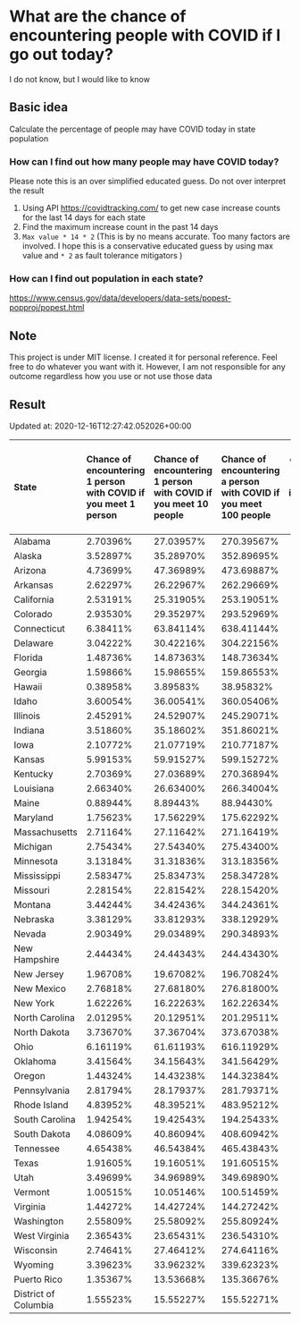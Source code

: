 # What are the chance of encountering people with COVID if I go out today?
I do not know, but I would like to know

## Basic idea
Calculate the percentage of people may have COVID today in state population

### How can I find out how many people may have COVID today?
Please note this is an over simplified educated guess. Do not over interpret the result 
1. Using API https://covidtracking.com/ to get new case increase counts for the last 14 days for each state
2. Find the maximum increase count in the past 14 days
3. `Max value * 14 * 2` (This is by no means accurate. Too many factors are involved. I hope this is a conservative educated guess by using max value and `* 2` as fault tolerance mitigators ) 

### How can I find out population in each state?
https://www.census.gov/data/developers/data-sets/popest-popproj/popest.html

## Note
This project is under MIT license. I created it for personal reference. Feel free to do whatever you want with it. However, I am not responsible for any outcome regardless how you use or not use those data 

## Result

 Updated at: 2020-12-16T12:27:42.052026+00:00

| State                | Chance of encountering 1 person with COVID if you meet 1 person   | Chance of encountering 1 person with COVID if you meet 10 people   | Chance of encountering a person with COVID if you meet 100 people   |   Max count of new case increase in the past 14 days |   Estimated people count with COVID |
|:---------------------|:------------------------------------------------------------------|:-------------------------------------------------------------------|:--------------------------------------------------------------------|-----------------------------------------------------:|------------------------------------:|
| Alabama              | 2.70396%                                                          | 27.03957%                                                          | 270.39567%                                                          |                                                 4735 |                              132580 |
| Alaska               | 3.52897%                                                          | 35.28970%                                                          | 352.89695%                                                          |                                                  922 |                               25816 |
| Arizona              | 4.73699%                                                          | 47.36989%                                                          | 473.69887%                                                          |                                                12314 |                              344792 |
| Arkansas             | 2.62297%                                                          | 26.22967%                                                          | 262.29669%                                                          |                                                 2827 |                               79156 |
| California           | 2.53191%                                                          | 25.31905%                                                          | 253.19051%                                                          |                                                35729 |                             1000412 |
| Colorado             | 2.93530%                                                          | 29.35297%                                                          | 293.52969%                                                          |                                                 6037 |                              169036 |
| Connecticut          | 6.38411%                                                          | 63.84114%                                                          | 638.41144%                                                          |                                                 8129 |                              227612 |
| Delaware             | 3.04222%                                                          | 30.42216%                                                          | 304.22156%                                                          |                                                 1058 |                               29624 |
| Florida              | 1.48736%                                                          | 14.87363%                                                          | 148.73634%                                                          |                                                11409 |                              319452 |
| Georgia              | 1.59866%                                                          | 15.98655%                                                          | 159.86553%                                                          |                                                 6062 |                              169736 |
| Hawaii               | 0.38958%                                                          | 3.89583%                                                           | 38.95832%                                                           |                                                  197 |                                5516 |
| Idaho                | 3.60054%                                                          | 36.00541%                                                          | 360.05406%                                                          |                                                 2298 |                               64344 |
| Illinois             | 2.45291%                                                          | 24.52907%                                                          | 245.29071%                                                          |                                                11101 |                              310828 |
| Indiana              | 3.51860%                                                          | 35.18602%                                                          | 351.86021%                                                          |                                                 8460 |                              236880 |
| Iowa                 | 2.10772%                                                          | 21.07719%                                                          | 210.77187%                                                          |                                                 2375 |                               66500 |
| Kansas               | 5.99153%                                                          | 59.91527%                                                          | 599.15272%                                                          |                                                 6234 |                              174552 |
| Kentucky             | 2.70369%                                                          | 27.03689%                                                          | 270.36894%                                                          |                                                 4314 |                              120792 |
| Louisiana            | 2.66340%                                                          | 26.63400%                                                          | 266.34004%                                                          |                                                 4422 |                              123816 |
| Maine                | 0.88944%                                                          | 8.89443%                                                           | 88.94430%                                                           |                                                  427 |                               11956 |
| Maryland             | 1.75623%                                                          | 17.56229%                                                          | 175.62292%                                                          |                                                 3792 |                              106176 |
| Massachusetts        | 2.71164%                                                          | 27.11642%                                                          | 271.16419%                                                          |                                                 6675 |                              186900 |
| Michigan             | 2.75434%                                                          | 27.54340%                                                          | 275.43400%                                                          |                                                 9824 |                              275072 |
| Minnesota            | 3.13184%                                                          | 31.31836%                                                          | 313.18356%                                                          |                                                 6308 |                              176624 |
| Mississippi          | 2.58347%                                                          | 25.83473%                                                          | 258.34728%                                                          |                                                 2746 |                               76888 |
| Missouri             | 2.28154%                                                          | 22.81542%                                                          | 228.15420%                                                          |                                                 5001 |                              140028 |
| Montana              | 3.44244%                                                          | 34.42436%                                                          | 344.24361%                                                          |                                                 1314 |                               36792 |
| Nebraska             | 3.38129%                                                          | 33.81293%                                                          | 338.12929%                                                          |                                                 2336 |                               65408 |
| Nevada               | 2.90349%                                                          | 29.03489%                                                          | 290.34893%                                                          |                                                 3194 |                               89432 |
| New Hampshire        | 2.44434%                                                          | 24.44343%                                                          | 244.43430%                                                          |                                                 1187 |                               33236 |
| New Jersey           | 1.96708%                                                          | 19.67082%                                                          | 196.70824%                                                          |                                                 6240 |                              174720 |
| New Mexico           | 2.76818%                                                          | 27.68180%                                                          | 276.81800%                                                          |                                                 2073 |                               58044 |
| New York             | 1.62226%                                                          | 16.22263%                                                          | 162.22634%                                                          |                                                11271 |                              315588 |
| North Carolina       | 2.01295%                                                          | 20.12951%                                                          | 201.29511%                                                          |                                                 7540 |                              211120 |
| North Dakota         | 3.73670%                                                          | 37.36704%                                                          | 373.67038%                                                          |                                                 1017 |                               28476 |
| Ohio                 | 6.16119%                                                          | 61.61193%                                                          | 616.11929%                                                          |                                                25721 |                              720188 |
| Oklahoma             | 3.41564%                                                          | 34.15643%                                                          | 341.56429%                                                          |                                                 4827 |                              135156 |
| Oregon               | 1.44324%                                                          | 14.43238%                                                          | 144.32384%                                                          |                                                 2174 |                               60872 |
| Pennsylvania         | 2.81794%                                                          | 28.17937%                                                          | 281.79371%                                                          |                                                12884 |                              360752 |
| Rhode Island         | 4.83952%                                                          | 48.39521%                                                          | 483.95212%                                                          |                                                 1831 |                               51268 |
| South Carolina       | 1.94254%                                                          | 19.42543%                                                          | 194.25433%                                                          |                                                 3572 |                              100016 |
| South Dakota         | 4.08609%                                                          | 40.86094%                                                          | 408.60942%                                                          |                                                 1291 |                               36148 |
| Tennessee            | 4.65438%                                                          | 46.54384%                                                          | 465.43843%                                                          |                                                11352 |                              317856 |
| Texas                | 1.91605%                                                          | 19.16051%                                                          | 191.60515%                                                          |                                                19842 |                              555576 |
| Utah                 | 3.49699%                                                          | 34.96989%                                                          | 349.69890%                                                          |                                                 4004 |                              112112 |
| Vermont              | 1.00515%                                                          | 10.05146%                                                          | 100.51459%                                                          |                                                  224 |                                6272 |
| Virginia             | 1.44272%                                                          | 14.42724%                                                          | 144.27242%                                                          |                                                 4398 |                              123144 |
| Washington           | 2.55809%                                                          | 25.58092%                                                          | 255.80924%                                                          |                                                 6957 |                              194796 |
| West Virginia        | 2.36543%                                                          | 23.65431%                                                          | 236.54310%                                                          |                                                 1514 |                               42392 |
| Wisconsin            | 2.74641%                                                          | 27.46412%                                                          | 274.64116%                                                          |                                                 5711 |                              159908 |
| Wyoming              | 3.39623%                                                          | 33.96232%                                                          | 339.62323%                                                          |                                                  702 |                               19656 |
| Puerto Rico          | 1.35367%                                                          | 13.53668%                                                          | 135.36676%                                                          |                                                 1544 |                               43232 |
| District of Columbia | 1.55523%                                                          | 15.55227%                                                          | 155.52271%                                                          |                                                  392 |                               10976 |